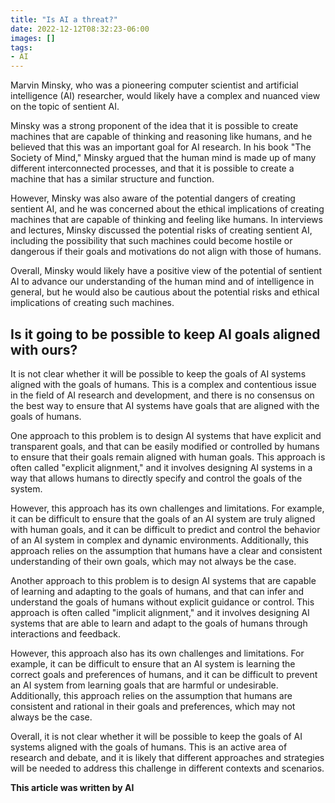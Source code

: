 ```yaml
---
title: "Is AI a threat?"
date: 2022-12-12T08:32:23-06:00
images: []
tags:
- AI
---
```


Marvin Minsky, who was a pioneering computer scientist and artificial intelligence (AI) researcher, would likely have a complex and nuanced view on the topic of sentient AI.

Minsky was a strong proponent of the idea that it is possible to create machines that are capable of thinking and reasoning like humans, and he believed that this was an important goal for AI research. In his book "The Society of Mind," Minsky argued that the human mind is made up of many different interconnected processes, and that it is possible to create a machine that has a similar structure and function.

However, Minsky was also aware of the potential dangers of creating sentient AI, and he was concerned about the ethical implications of creating machines that are capable of thinking and feeling like humans. In interviews and lectures, Minsky discussed the potential risks of creating sentient AI, including the possibility that such machines could become hostile or dangerous if their goals and motivations do not align with those of humans.

Overall, Minsky would likely have a positive view of the potential of sentient AI to advance our understanding of the human mind and of intelligence in general, but he would also be cautious about the potential risks and ethical implications of creating such machines.

## Is it going to be possible to keep AI goals aligned with ours?

It is not clear whether it will be possible to keep the goals of AI systems aligned with the goals of humans. This is a complex and contentious issue in the field of AI research and development, and there is no consensus on the best way to ensure that AI systems have goals that are aligned with the goals of humans.

One approach to this problem is to design AI systems that have explicit and transparent goals, and that can be easily modified or controlled by humans to ensure that their goals remain aligned with human goals. This approach is often called "explicit alignment," and it involves designing AI systems in a way that allows humans to directly specify and control the goals of the system.

However, this approach has its own challenges and limitations. For example, it can be difficult to ensure that the goals of an AI system are truly aligned with human goals, and it can be difficult to predict and control the behavior of an AI system in complex and dynamic environments. Additionally, this approach relies on the assumption that humans have a clear and consistent understanding of their own goals, which may not always be the case.

Another approach to this problem is to design AI systems that are capable of learning and adapting to the goals of humans, and that can infer and understand the goals of humans without explicit guidance or control. This approach is often called "implicit alignment," and it involves designing AI systems that are able to learn and adapt to the goals of humans through interactions and feedback.

However, this approach also has its own challenges and limitations. For example, it can be difficult to ensure that an AI system is learning the correct goals and preferences of humans, and it can be difficult to prevent an AI system from learning goals that are harmful or undesirable. Additionally, this approach relies on the assumption that humans are consistent and rational in their goals and preferences, which may not always be the case.

Overall, it is not clear whether it will be possible to keep the goals of AI systems aligned with the goals of humans. This is an active area of research and debate, and it is likely that different approaches and strategies will be needed to address this challenge in different contexts and scenarios.

**This article was written by AI**
